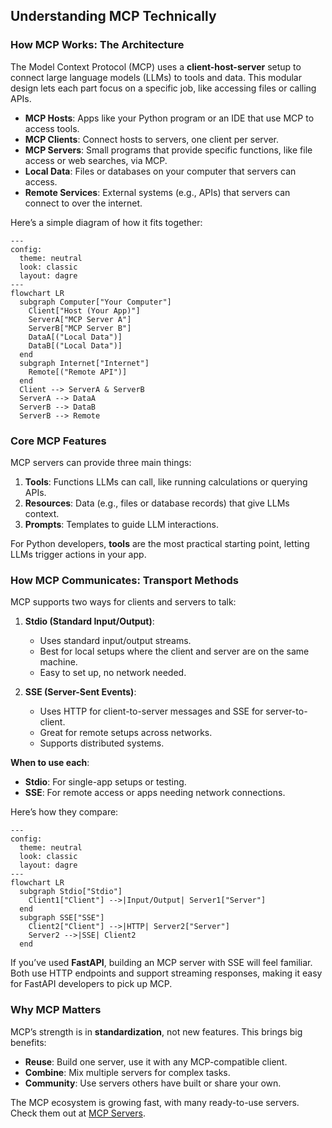 ## Understanding MCP Technically

### How MCP Works: The Architecture

The Model Context Protocol (MCP) uses a **client-host-server** setup to connect large language models (LLMs) to tools and data. This modular design lets each part focus on a specific job, like accessing files or calling APIs.

- **MCP Hosts**: Apps like your Python program or an IDE that use MCP to access tools.
- **MCP Clients**: Connect hosts to servers, one client per server.
- **MCP Servers**: Small programs that provide specific functions, like file access or web searches, via MCP.
- **Local Data**: Files or databases on your computer that servers can access.
- **Remote Services**: External systems (e.g., APIs) that servers can connect to over the internet.

Here’s a simple diagram of how it fits together:

```mermaid
---
config:
  theme: neutral
  look: classic
  layout: dagre
---
flowchart LR
  subgraph Computer["Your Computer"]
    Client["Host (Your App)"]
    ServerA["MCP Server A"]
    ServerB["MCP Server B"]
    DataA[("Local Data")]
    DataB[("Local Data")]
  end
  subgraph Internet["Internet"]
    Remote[("Remote API")]
  end
  Client --> ServerA & ServerB
  ServerA --> DataA
  ServerB --> DataB
  ServerB --> Remote
```

### Core MCP Features

MCP servers can provide three main things:

1. **Tools**: Functions LLMs can call, like running calculations or querying APIs.
2. **Resources**: Data (e.g., files or database records) that give LLMs context.
3. **Prompts**: Templates to guide LLM interactions.

For Python developers, **tools** are the most practical starting point, letting LLMs trigger actions in your app.

### How MCP Communicates: Transport Methods

MCP supports two ways for clients and servers to talk:

1. **Stdio (Standard Input/Output)**:
   - Uses standard input/output streams.
   - Best for local setups where the client and server are on the same machine.
   - Easy to set up, no network needed.

2. **SSE (Server-Sent Events)**:
   - Uses HTTP for client-to-server messages and SSE for server-to-client.
   - Great for remote setups across networks.
   - Supports distributed systems.

**When to use each**:
- **Stdio**: For single-app setups or testing.
- **SSE**: For remote access or apps needing network connections.

Here’s how they compare:

```mermaid
---
config:
  theme: neutral
  look: classic
  layout: dagre
---
flowchart LR
  subgraph Stdio["Stdio"]
    Client1["Client"] -->|Input/Output| Server1["Server"]
  end
  subgraph SSE["SSE"]
    Client2["Client"] -->|HTTP| Server2["Server"]
    Server2 -->|SSE| Client2
  end
```

If you’ve used **FastAPI**, building an MCP server with SSE will feel familiar. Both use HTTP endpoints and support streaming responses, making it easy for FastAPI developers to pick up MCP.

### Why MCP Matters

MCP’s strength is in **standardization**, not new features. This brings big benefits:
- **Reuse**: Build one server, use it with any MCP-compatible client.
- **Combine**: Mix multiple servers for complex tasks.
- **Community**: Use servers others have built or share your own.

The MCP ecosystem is growing fast, with many ready-to-use servers. Check them out at [MCP Servers](https://github.com/modelcontextprotocol/servers).